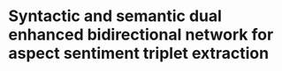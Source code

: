 # Syntactic and semantic dual enhanced bidirectional network for aspect sentiment triplet extraction


